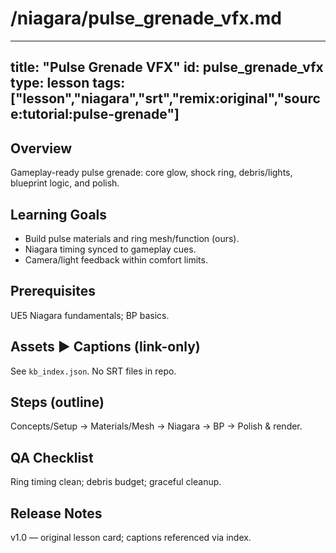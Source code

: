 # /niagara/pulse_grenade_vfx.md
---
title: "Pulse Grenade VFX"
id: pulse_grenade_vfx
type: lesson
tags: ["lesson","niagara","srt","remix:original","source:tutorial:pulse-grenade"]
---

## Overview
Gameplay-ready pulse grenade: core glow, shock ring, debris/lights, blueprint logic, and polish.

## Learning Goals
- Build pulse materials and ring mesh/function (ours).
- Niagara timing synced to gameplay cues.
- Camera/light feedback within comfort limits.

## Prerequisites
UE5 Niagara fundamentals; BP basics.

## Assets ▶ Captions (link-only)
See `kb_index.json`. No SRT files in repo.

## Steps (outline)
Concepts/Setup → Materials/Mesh → Niagara → BP → Polish & render.

## QA Checklist
Ring timing clean; debris budget; graceful cleanup.

## Release Notes
v1.0 — original lesson card; captions referenced via index.
